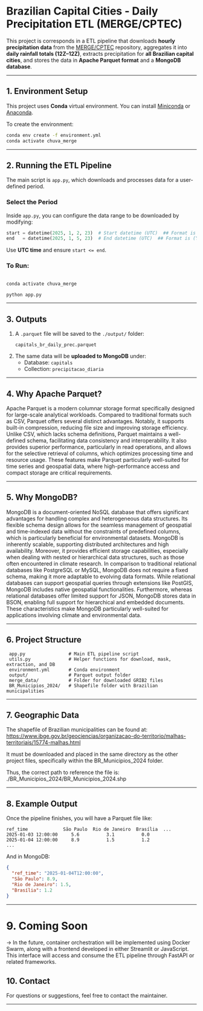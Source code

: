 # Brazilian Capital Cities - Daily Precipitation ETL (MERGE/CPTEC)

This project is corresponds in a ETL pipeline that downloads **hourly precipitation data** from the [MERGE/CPTEC](https://ftp.cptec.inpe.br/modelos/tempo/MERGE/GPM/HOURLY/) repository, aggregates it into **daily rainfall totals (12Z–12Z)**, extracts precipitation for **all Brazilian capital cities**, and stores the data in **Apache Parquet format** and a **MongoDB database**.

---

## 1. Environment Setup

This project uses **Conda** virtual environment. You can install [Miniconda](https://docs.conda.io/en/latest/miniconda.html) or [Anaconda](https://www.anaconda.com/).

To create the environment:

```bash
conda env create -f environment.yml
conda activate chuva_merge
```

---

## 2. Running the ETL Pipeline

The main script is `app.py`, which downloads and processes data for a user-defined period.

### Select the Period

Inside `app.py`, you can configure the data range to be downloaded by modifying:

```python
start = datetime(2025, 1, 2, 23)  # Start datetime (UTC)  ## Format is (YYYY, M, D, HH)
end   = datetime(2025, 1, 5, 23)  # End datetime (UTC)  ## Format is (YYYY, M, D, HH)
```

Use **UTC time** and ensure `start <= end`.

### To Run:

```bash

conda activate chuva_merge

python app.py

```

---

## 3. Outputs

1. A `.parquet` file will be saved to the `./output/` folder:
   ```
   capitals_br_daily_prec.parquet
   ```
2. The same data will be **uploaded to MongoDB** under:
   - Database: `capitals`
   - Collection: `precipitacao_diaria`

---

## 4. Why Apache Parquet?

Apache Parquet is a modern columnar storage format specifically designed for large-scale analytical workloads. Compared to traditional formats such as CSV, Parquet offers several distinct advantages. Notably, it supports built-in compression, reducing file size and improving storage efficiency. Unlike CSV, which lacks schema definitions, Parquet maintains a well-defined schema, facilitating data consistency and interoperability. It also provides superior performance, particularly in read operations, and allows for the selective retrieval of columns, which optimizes processing time and resource usage. These features make Parquet particularly well-suited for time series and geospatial data, where high-performance access and compact storage are critical requirements.

---

## 5. Why MongoDB?

MongoDB is a document-oriented NoSQL database that offers significant advantages for handling complex and heterogeneous data structures. Its flexible schema design allows for the seamless management of geospatial and time-indexed data without the constraints of predefined columns, which is particularly beneficial for environmental datasets. MongoDB is inherently scalable, supporting distributed architectures and high availability. Moreover, it provides efficient storage capabilities, especially when dealing with nested or hierarchical data structures, such as those often encountered in climate research.
In comparison to traditional relational databases like PostgreSQL or MySQL, MongoDB does not require a fixed schema, making it more adaptable to evolving data formats. While relational databases can support geospatial queries through extensions like PostGIS, MongoDB includes native geospatial functionalities. Furthermore, whereas relational databases offer limited support for JSON, MongoDB stores data in BSON, enabling full support for hierarchical and embedded documents. These characteristics make MongoDB particularly well-suited for applications involving climate and environmental data.

---

## 6. Project Structure

```
 app.py                # Main ETL pipeline script
 utils.py              # Helper functions for download, mask, extraction, and DB
 environment.yml       # Conda environment
 output/               # Parquet output folder
 merge_data/           # Folder for downloaded GRIB2 files
 BR_Municipios_2024/   # Shapefile folder with Brazilian municipalities
```

---

## 7. Geographic Data

The shapefile of Brazilian municipalities can be found at: https://www.ibge.gov.br/geociencias/organizacao-do-territorio/malhas-territoriais/15774-malhas.html

It must be downloaded and placed in the same directory as the other project files, specifically within the BR_Municipios_2024 folder.

Thus, the correct path to reference the file is: ./BR_Municipios_2024/BR_Municipios_2024.shp

---

## 8. Example Output

Once the pipeline finishes, you will have a Parquet file like:

```
ref_time             São Paulo  Rio de Janeiro  Brasília  ...
2025-01-03 12:00:00     5.6          3.1          0.0
2025-01-04 12:00:00     8.9          1.5          1.2
...
```

And in MongoDB:

```json
{
  "ref_time": "2025-01-04T12:00:00",
  "São Paulo": 8.9,
  "Rio de Janeiro": 1.5,
  "Brasília": 1.2
}
```

---
# 9. Coming Soon
-> In the future, container orchestration will be implemented using Docker Swarm, along with a frontend developed in either Streamlit or JavaScript. This interface will access and consume the ETL pipeline through FastAPI or related frameworks.


## 10. Contact

For questions or suggestions, feel free to contact the maintainer.

---

